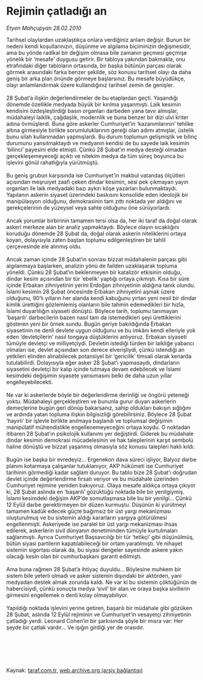 # Rejimin çatladığı an

*Etyen Mahçupyan 28.02.2010*

<div class="taraf_structure_2col_1zq">
<div class="margen_n">



 <p>Tarihsel olaylardan uzaklaştıkça onlara verdiğiniz anlam değişir. Bunun bir nedeni kendi koşullarınızın, düşünme ve algılama biçiminizin değişmesidir, ama bu yönde radikal bir değişim olmasa bile zamanın geçmesi geçmişe yönelik bir ‘mesafe’ duygusu getirir. Bir tabloya yakından bakmakla, onu etrafındaki diğer tabloların ortasında, bir başka bütünün parçası olarak görmek arasındaki farka benzer şekilde, söz konusu tarihsel olayı da daha geniş bir arka plan önünde görmeye başlarsınız. Bu mesafe büyüdükçe, olayı anlamlandırmak üzere kullandığınız tarihsel zemin de genişler. <br/><br/>28 Şubat’a ilişkin değerlendirmeler de bu etaplardan geçti. Yaşandığı dönemde özellikle medyada büyük bir kırılma yaşanmıştı. Laik kesimin kendisini özdeşleştirdiği basın organları darbeden yana tavır almışlar, müdahaleyi laiklik, çağdaşlık, modernlik ve buna benzer bir dizi ulvi kriter adına övmüşlerdi. Buna göre askerler Cumhuriyet’in ‘kazanımlarının’ tehlike altına girmesiyle birlikte sorumluluklarının gereği olan adımı atmışlar, üstelik bunu silah kullanmadan yapmışlardı. Bu durum toplumun gelişmişlik ve bilinç durumunu yansıtmaktaydı ve medyanın kendisi de bu sayede laik kesimin ‘bilinci’ payesini elde etmişti. Çünkü 28 Şubat’ın medya desteği olmadan gerçekleşemeyeceği açıktı ve nitekim medya da tüm süreç boyunca bu işlevini gönül rahatlığıyla yürütmüştü. <br/><br/>Bu geniş grubun karşısında ise Cumhuriyet’in makbul vatandaş ölçütleri açısından meşruiyet zaafı çeken dindar kesimin, sesi pek çıkmayan yayın organları ile laik medyadaki bazı aykırı köşe yazarları bulunmaktaydı. Yapılanın askerin siyaset üzerindeki baskısını konsolide eden ideolojik bir manipülasyon olduğunu, demokrasinin tam zıttı noktada yer aldığını ve gerekçelerinin de yüzeysel veya sahte olduğunu öne sürüyorlardı. <br/><br/>Ancak yorumlar birbirinin tamamen tersi olsa da, her iki taraf da doğal olarak askeri merkeze alan bir analiz yapmaktaydı. Böylece olayın sıcaklığını koruduğu dönemde 28 Şubat da, doğal olarak askerin niteliklerini ortaya koyan, dolayısıyla zaten baştan toplumu edilgenleştiren bir tahlil çerçevesinde ele alınmış oldu. <br/><br/>Ancak zaman içinde 28 Şubat’ın sonrası bizzat müdahalenin parçası gibi algılanmaya başlarken, analizin yönü de failden uzaklaşarak topluma yöneldi. Çünkü 28 Şubat’ın beklenmeyen bir katalizör etkisinin olduğu, dindar kesim açısından bir tür ‘ebelik’ yaptığı ortaya çıkmıştı. Kısa bir süre içinde Erbakan zihniyetinin yerini Erdoğan zihniyetinin aldığına tanık olundu. İslami kesimin 28 Şubat öncesinde Erbakan zihniyetini aşmak üzere olduğunu, 90’lı yılların her alanda kendi kabuğunu yırtan yeni nesil bir dindar kimlik ürettiğini gözlemlemiş olanların bile tahmin edemedikleri bir hızla, İslami duyarlılığın siyaseti dönüştü. Böylece tarih, toplumu tanımayan ‘başarılı’ darbecilerin bazen nasıl tam da istemedikleri şeyi ürettiklerini gösteren yeni bir örnek sundu. Bugün geriye bakıldığında Erbakan siyasetinin ne denli devlete uygun olduğunu ve bu imkânı kendi elleriyle yok eden ‘devletçilerin’ nasıl tongaya düştüklerini anlıyoruz. Erbakan siyaseti tümüyle devletçi ve milliyetçiydi. Devletin istediği türden bir laikliğe yabancı olmaları ise, devlet açısından son derece elverişliydi, çünkü istendiği an yetkileri elinden alınabilecek potansiyel bir ‘gericilik’ timsali olarak kenarda tutulabilirdi. Dolayısıyla eğer asker 28 Şubat’ı yapmasaydı, dindarların siyasetini devletçi bir kalıp içinde tutmaya devam edebilecek ve İslami kesimdeki değişimin siyasete yansımasını belki de daha uzun yıllar engelleyebilecekti. <br/><br/>Ne var ki askerlerde böyle bir değerlendirme derinliği ve öngörü yeteneği yoktu. Müdahaleyi gerçekleştiren ve bununla gurur duyan askerlerin demeçlerine bugün geri dönüp bakarsanız, sahip oldukları bakışın sığlığını ve ardında yatan topluma ilişkin bilgisizliği görebilirsiniz. Böylece 28 Şubat ‘hayırlı’ bir işlevle birlikte anılmaya başlandı ve toplumsal değişimin manipülatif mühendislikle engellenemeyeceğini ortaya koydu. O noktadan itibaren 28 Şubat’ın psikolojik kullanımı yer değiştirdi. Giderek bu müdahale dindar kesimin demokrasi mücadelesinin ve hak taleplerinin karşıt sembolü haline dönüştü ve bizzat yaşanmış olmasıyla söz konusu talepleri haklı kıldı. <br/><br/>Bugün ise başka bir evredeyiz... Ergenekon dava süreci işliyor, Balyoz darbe planını kotarmaya çalışanlar tutuklanıyor, AKP hükümeti ise Cumhuriyet tarihinin görmediği kadar sağlam duruyor. Bu tablo bize 28 Şubat’ı doğrudan devlet içinde değerlendirme fırsatı veriyor ve bu müdahale üzerinden Cumhuriyet rejimine yeniden bakıyoruz. Olaya mesafe aldıkça ortaya çıkıyor ki, 28 Şubat aslında en ‘başarılı’ gözüktüğü noktada bile bir yenilgiymiş. İslami kesimdeki değişim AKP’de somutlaşmasa bile bu bir yenilgi... Çünkü 12 Eylül darbe gerektirmeyen bir düzen kurmuştu. Düşünün ki yürütmeyi tamamen kadük edecek güçte bağımsız bir üst yargı mekanizması oluşturulmuş ve bu sistemin aldığı kararların yargıya götürülmesi engellenmişti. Askeriyede ise paralel bir üst yargı mekanizması ihsas edilerek, askerlerin sivil dünyanın denetiminden tümüyle kurtulmaları sağlanmıştı. Ayrıca Cumhuriyet Başsavcılığı bir tür ‘tetikçi’ gibi düşünülmüş, bütün siyasi partilerin kapatılabileceği bir ortam yaratılmıştı. Ve nihayet sistemin sigortası olarak da, bu siyasi dengeler sayesinde askere yakın olacağı kesin olan bir cumhurbaşkanı garanti edilmişti. <br/><br/>Ama buna rağmen 28 Şubat’a ihtiyaç duyuldu... Böylesine muhkem bir sistem bile yeterli olmadı ve asker sistemin dışındaki bir aktörden, yani medyadan destek almak zorunda kaldı. Ne var ki bu sistemin çöktüğünün de habercisiydi, çünkü sonuçta medya ‘sivil’ bir alan ve oraya başka sivillerin girmesini engellemek o denli kolay olmayabiliyor. <br/><br/>Yapıldığı noktada işlevini yerine getiren, başarılı bir müdahale gibi gözüken 28 Şubat, aslında 12 Eylül rejiminin ve Cumhuriyet’in vesayetçi zihniyetinin çatladığı yerdi. Leonard Cohen’in bir şarkısında şöyle bir mısra var: Her şeyde bir çatlak vardır... Ve ışığın girdiği yer de orasıdır. </p>
<br/>
<br/>
<br/>



<br/>


<div id="taraf_not">
</div>

</div>


</div>

Kaynak: [taraf.com.tr](http://taraf.com.tr:80/makale/10278.htm), [web.archive.org (arşiv bağlantısı)](http://web.archive.org/web/20100303144758/http://taraf.com.tr:80/makale/10278.htm)
